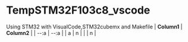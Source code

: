 # TempSTM32F103c8_vscode
Using STM32 with VisualCode,STM32cubemx and Makefile
| **Column1** | **Column2** |
| --:a | --:a |
| a | n |
|  | n |

